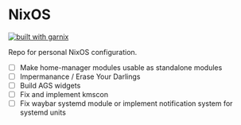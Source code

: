 # NixOS

[![built with garnix](https://img.shields.io/endpoint.svg?url=https%3A%2F%2Fgarnix.io%2Fapi%2Fbadges%2FElliottSullingeFarrall%2FNixOS%3Fbranch%3Dmain)](https://garnix.io/repo/ElliottSullingeFarrall/NixOS)


Repo for personal NixOS configuration.

- [ ] Make home-manager modules usable as standalone modules
- [ ] Impermanance / Erase Your Darlings
- [ ] Build AGS widgets
- [ ] Fix and implement kmscon
- [ ] Fix waybar systemd module or implement notification system for systemd units
